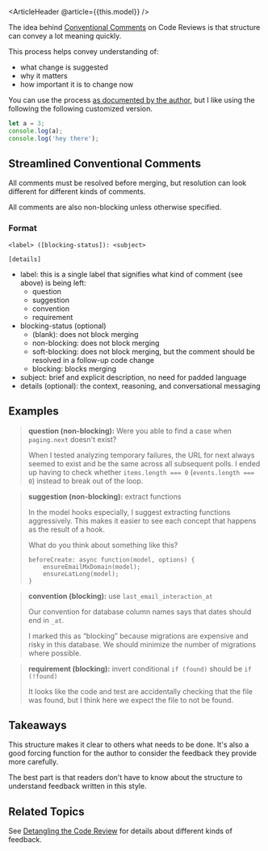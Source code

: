 <ArticleHeader @article={{this.model}} />

The idea behind [Conventional Comments](https://conventionalcomments.org/) on Code Reviews is that structure can convey a lot meaning quickly.

This process helps convey understanding of:

- what change is suggested
- why it matters
- how important it is to change now

You can use the process [as documented by the author](https://conventionalcomments.org/), but I like using the following the following customized version.

```js
let a = 3;
console.log(a);
console.log('hey there');
```

## Streamlined Conventional Comments

All comments must be resolved before merging, but resolution can look different for different kinds of comments.

All comments are also non-blocking unless otherwise specified.

### Format

```
<label> ([blocking-status]): <subject>

[details]
```

- label: this is a single label that signifies what kind of comment (see above) is being left:
    - question
    - suggestion
    - convention
    - requirement
- blocking-status (optional)
    - (blank): does not block merging
    - non-blocking: does not block merging
    - soft-blocking: does not block merging, but the comment should be resolved in a follow-up code change
    - blocking: blocks merging
- subject: brief and explicit description, no need for padded language
- details (optional): the context, reasoning, and conversational messaging

## Examples

> **question (non-blocking):** Were you able to find a case when `paging.next` doesn't exist?
> 
> When I tested analyzing temporary failures, the URL for next always seemed to exist and be the same across all subsequent polls. I ended up having to check whether `items.length === 0` (`events.length === 0`) instead to break out of the loop.

> **suggestion (non-blocking):** extract functions
> 
> In the model hooks especially, I suggest extracting functions aggressively. This makes it easier to see each concept that happens as the result of a hook.
> 
> What do you think about something like this?
> 
> ```
> beforeCreate: async function(model, options) {
>     ensureEmailMxDomain(model);
>     ensureLatLong(model);
> }
> ```

> **convention (blocking):** use `last_email_interaction_at`
> 
> Our convention for database column names says that dates should end in `_at`.
> 
> I marked this as “blocking” because migrations are expensive and risky in this database. We should minimize the number of migrations where possible.

> **requirement (blocking):** invert conditional `if (found)` should be `if (!found)`
> 
> It looks like the code and test are accidentally checking that the file was found, but I think here we expect the file to not be found.

## Takeaways

This structure makes it clear to others what needs to be done. It's also a good forcing function for the author to consider the feedback they provide more carefully.

The best part is that readers don't have to know about the structure to understand feedback written in this style.

## Related Topics

See [Detangling the Code Review](./detangling-the-code-review) for details about different kinds of feedback.
